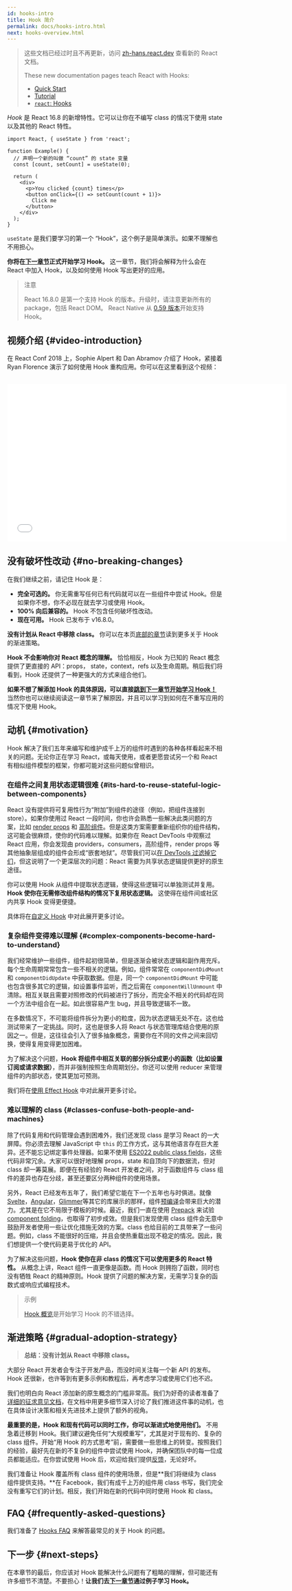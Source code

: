 ```yaml
---
id: hooks-intro
title: Hook 简介
permalink: docs/hooks-intro.html
next: hooks-overview.html
---
```


<div class="scary">

> 这些文档已经过时且不再更新，访问 [zh-hans.react.dev](https://zh-hans.react.dev) 查看新的 React 文档。
>
> These new documentation pages teach React with Hooks:
>
> - [Quick Start](https://zh-hans.react.dev/learn)
> - [Tutorial](https://zh-hans.react.dev/learn/tutorial-tic-tac-toe)
> - [`react`: Hooks](https://zh-hans.react.dev/reference/react)

</div>

*Hook* 是 React 16.8 的新增特性。它可以让你在不编写 class 的情况下使用 state 以及其他的 React 特性。

```js{4,5}
import React, { useState } from 'react';

function Example() {
  // 声明一个新的叫做 “count” 的 state 变量
  const [count, setCount] = useState(0);

  return (
    <div>
      <p>You clicked {count} times</p>
      <button onClick={() => setCount(count + 1)}>
        Click me
      </button>
    </div>
  );
}
```

`useState` 是我们要学习的第一个 “Hook”，这个例子是简单演示。如果不理解也不用担心。

**你将在[下一章节](/docs/hooks-overview.html)正式开始学习 Hook。** 这一章节，我们将会解释为什么会在 React 中加入 Hook，以及如何使用 Hook 写出更好的应用。

>注意
>
>React 16.8.0 是第一个支持 Hook 的版本。升级时，请注意更新所有的 package，包括 React DOM。
>React Native 从 [0.59 版本](https://reactnative.dev/blog/2019/03/12/releasing-react-native-059)开始支持 Hook。

## 视频介绍 {#video-introduction}

在 React Conf 2018 上，Sophie Alpert 和 Dan Abramov 介绍了 Hook，紧接着 Ryan Florence 演示了如何使用 Hook 重构应用。你可以在这里看到这个视频：

<br>

<iframe width="650" height="366" src="//www.youtube.com/embed/dpw9EHDh2bM" frameborder="0" allowfullscreen></iframe>

## 没有破坏性改动 {#no-breaking-changes}

在我们继续之前，请记住 Hook 是：

* **完全可选的。** 你无需重写任何已有代码就可以在一些组件中尝试 Hook。但是如果你不想，你不必现在就去学习或使用 Hook。
* **100% 向后兼容的。** Hook 不包含任何破坏性改动。
* **现在可用。** Hook 已发布于 v16.8.0。

**没有计划从 React 中移除 class。** 你可以在本页[底部的章节](#gradual-adoption-strategy)读到更多关于 Hook 的渐进策略。

**Hook 不会影响你对 React 概念的理解。** 恰恰相反，Hook 为已知的 React 概念提供了更直接的 API：props， state，context，refs 以及生命周期。稍后我们将看到，Hook 还提供了一种更强大的方式来组合他们。

**如果不想了解添加 Hook 的具体原因，可以直接[跳到下一章节开始学习 Hook！](/docs/hooks-overview.html)** 当然你也可以继续阅读这一章节来了解原因，并且可以学习到如何在不重写应用的情况下使用 Hook。

## 动机 {#motivation}

Hook 解决了我们五年来编写和维护成千上万的组件时遇到的各种各样看起来不相关的问题。无论你正在学习 React，或每天使用，或者更愿尝试另一个和 React 有相似组件模型的框架，你都可能对这些问题似曾相识。

### 在组件之间复用状态逻辑很难 {#its-hard-to-reuse-stateful-logic-between-components}

React 没有提供将可复用性行为“附加”到组件的途径（例如，把组件连接到 store）。如果你使用过 React 一段时间，你也许会熟悉一些解决此类问题的方案，比如 [render props](/docs/render-props.html) 和 [高阶组件](/docs/higher-order-components.html)。但是这类方案需要重新组织你的组件结构，这可能会很麻烦，使你的代码难以理解。如果你在 React DevTools 中观察过 React 应用，你会发现由 providers，consumers，高阶组件，render props 等其他抽象层组成的组件会形成“嵌套地狱”。尽管我们可以[在 DevTools 过滤掉它们](https://github.com/facebook/react-devtools/pull/503)，但这说明了一个更深层次的问题：React 需要为共享状态逻辑提供更好的原生途径。

你可以使用 Hook 从组件中提取状态逻辑，使得这些逻辑可以单独测试并复用。**Hook 使你在无需修改组件结构的情况下复用状态逻辑。** 这使得在组件间或社区内共享 Hook 变得更便捷。

具体将在[自定义 Hook](/docs/hooks-custom.html) 中对此展开更多讨论。

### 复杂组件变得难以理解 {#complex-components-become-hard-to-understand}

我们经常维护一些组件，组件起初很简单，但是逐渐会被状态逻辑和副作用充斥。每个生命周期常常包含一些不相关的逻辑。例如，组件常常在 `componentDidMount` 和 `componentDidUpdate` 中获取数据。但是，同一个 `componentDidMount` 中可能也包含很多其它的逻辑，如设置事件监听，而之后需在 `componentWillUnmount` 中清除。相互关联且需要对照修改的代码被进行了拆分，而完全不相关的代码却在同一个方法中组合在一起。如此很容易产生 bug，并且导致逻辑不一致。

在多数情况下，不可能将组件拆分为更小的粒度，因为状态逻辑无处不在。这也给测试带来了一定挑战。同时，这也是很多人将 React 与状态管理库结合使用的原因之一。但是，这往往会引入了很多抽象概念，需要你在不同的文件之间来回切换，使得复用变得更加困难。

为了解决这个问题，**Hook 将组件中相互关联的部分拆分成更小的函数（比如设置订阅或请求数据）**，而并非强制按照生命周期划分。你还可以使用 reducer 来管理组件的内部状态，使其更加可预测。

我们将在[使用 Effect Hook](/docs/hooks-effect.html#tip-use-multiple-effects-to-separate-concerns) 中对此展开更多讨论。

### 难以理解的 class {#classes-confuse-both-people-and-machines}

除了代码复用和代码管理会遇到困难外，我们还发现 class 是学习 React 的一大屏障。你必须去理解 JavaScript 中 `this` 的工作方式，这与其他语言存在巨大差异。还不能忘记绑定事件处理器。如果不使用 [ES2022 public class fields](https://developer.mozilla.org/en-US/docs/Web/JavaScript/Reference/Classes/Public_class_fields#public_instance_fields)，这些代码非常冗余。大家可以很好地理解 props，state 和自顶向下的数据流，但对 class 却一筹莫展。即便在有经验的 React 开发者之间，对于函数组件与 class 组件的差异也存在分歧，甚至还要区分两种组件的使用场景。

另外，React 已经发布五年了，我们希望它能在下一个五年也与时俱进。就像 [Svelte](https://svelte.dev/)，[Angular](https://angular.io/)，[Glimmer](https://glimmerjs.com/)等其它的库展示的那样，组件[预编译](https://en.wikipedia.org/wiki/Ahead-of-time_compilation)会带来巨大的潜力。尤其是在它不局限于模板的时候。最近，我们一直在使用 [Prepack](https://prepack.io/) 来试验 [component folding](https://github.com/facebook/react/issues/7323)，也取得了初步成效。但是我们发现使用 class 组件会无意中鼓励开发者使用一些让优化措施无效的方案。class 也给目前的工具带来了一些问题。例如，class 不能很好的压缩，并且会使热重载出现不稳定的情况。因此，我们想提供一个使代码更易于优化的 API。

为了解决这些问题，**Hook 使你在非 class 的情况下可以使用更多的 React 特性。** 从概念上讲，React 组件一直更像是函数。而 Hook 则拥抱了函数，同时也没有牺牲 React 的精神原则。Hook 提供了问题的解决方案，无需学习复杂的函数式或响应式编程技术。

>示例
>
>[Hook 概览](/docs/hooks-overview.html)是开始学习 Hook 的不错选择。

## 渐进策略 {#gradual-adoption-strategy}

>**总结：没有计划从 React 中移除 class。**

大部分 React 开发者会专注于开发产品，而没时间关注每一个新 API 的发布。Hook 还很新，也许等到有更多示例和教程后，再考虑学习或使用它们也不迟。

我们也明白向 React 添加新的原生概念的门槛非常高。我们为好奇的读者准备了[详细的征求意见文档](https://github.com/reactjs/rfcs/pull/68)，在文档中用更多细节深入讨论了我们推进这件事的动机，也在具体设计决策和相关先进技术上提供了额外的视角。

**最重要的是，Hook 和现有代码可以同时工作，你可以渐进式地使用他们。** 不用急着迁移到 Hook。我们建议避免任何“大规模重写”，尤其是对于现有的、复杂的 class 组件。开始“用 Hook 的方式思考”前，需要做一些思维上的转变。按照我们的经验，最好先在新的不复杂的组件中尝试使用 Hook，并确保团队中的每一位成员都能适应。在你尝试使用 Hook 后，欢迎给我们提供[反馈](https://github.com/facebook/react/issues/new)，无论好坏。

我们准备让 Hook 覆盖所有 class 组件的使用场景，但是**我们将继续为 class 组件提供支持。**在 Facebook，我们有成千上万的组件用 class 书写，我们完全没有重写它们的计划。相反，我们开始在新的代码中同时使用 Hook 和 class。

## FAQ {#frequently-asked-questions}

我们准备了 [Hooks FAQ](/docs/hooks-faq.html) 来解答最常见的关于 Hook 的问题。

## 下一步 {#next-steps}

在本章节的最后，你应该对 Hook 能解决什么问题有了粗略的理解，但可能还有许多细节不清楚。不要担心！**让我们去[下一章节](/docs/hooks-overview.html)通过例子学习 Hook。**
